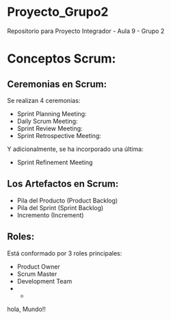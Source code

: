 # Proyecto_Grupo2
Repositorio para Proyecto Integrador - Aula 9 - Grupo 2

# Conceptos Scrum:

## Ceremonias en Scrum:

Se realizan 4 ceremonias:
- Sprint Planning Meeting:
- Daily Scrum Meeting:
- Sprint Review Meeting:
- Sprint Retrospective Meeting:

Y adicionalmente, se ha incorporado una última:
- Sprint Refinement Meeting

## Los Artefactos en Scrum:
- Pila del Producto (Product Backlog) 
- Pila del Sprint (Sprint Backlog) 
- Incremento (Increment)

## Roles:
Está conformado por 3 roles principales: 
- Product Owner 
- Scrum Master  
- Development Team 
- -
hola, Mundo!!
